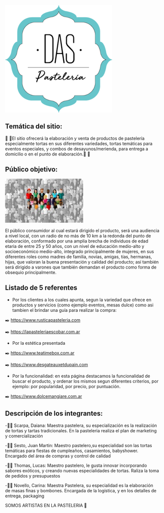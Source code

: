 
<img width="350" height ="350" src ="https://github.com/carinnovello/probando/blob/main/DAS_logo.png">


## Temática del sitio:
:cake: :pie:El sitio ofrecerá la  elaboración y venta de productos de pastelería especialmente tortas en sus diferentes variedades, tortas temáticas para eventos especiales, y combos de desayunos/merienda, para entrega a domicilio o en el punto de elaboración.:birthday: :cupcake:
## Público objetivo:
<img width="255" height ="143.4" src = "https://github.com/carinnovello/probando/blob/main/publico_objetivo.jpg">

El público consumidor al cual estará dirigido el producto, será una audiencia a nivel local, con un radio de no más de 10 km a la redonda del punto de elaboración, conformado por una amplia brecha de individuos de edad etaria de entre 25 y 50 años, con un nivel de educación medio-alto y socioeconómico medio-alto, integrado principalmente de mujeres, en sus diferentes roles como madres de familia, novias, amigas, tías, hermanas, hijas,  que valoran la buena presentación y calidad del producto; así también será dirigido a varones que también demandan el producto como forma de obsequio principalmente. 
## Listado de 5 referentes
- Por los clientes a los cuales apunta, segun la variedad que ofrece en productos y servicios (como ejemplo eventos, mesas dulce) como asi tambien el brindar una guía para realizar la compra:

:black_nib: https://www.rusticapasteleria.com
 
:black_nib: https://lapasteleriaescobar.com.ar

- Por la estética presentada

:black_nib: https://www.teatimebox.com.ar 

:black_nib: https://www.desgateauxetdupain.com

- Por la funcionalidad: en esta página destacamos la funcionalidad de buscar el producto, y ordenar los mismos segun diferentes criterios, por ejemplo: por popularidad, por precio, por puntuación.

:black_nib: https://www.dolcemangiare.com.ar

## Descripción de los integrantes:

-:woman_cook: Scarpa, Daiana: Maestra pastelera, su especialización es  la realización de tortas y tartas tradicionales. En la pasteleria realiza el plan de marketing y comercialización

-:man_cook: Sesto, Juan Martin: Maestro pastelero,su especialidad son las tortas temáticas para fiestas de cumpleaños, casamientos, babyshower. Encargado del área de compras y control de calidad

-:man_cook: Thomas, Lucas: Maestro pastelero, le gusta innovar incorporando sabores exóticos, y creando nuevas especialidades de tortas. Raliza la toma de pedidos y presupuestos

-:woman_cook: Novello, Carina: Maestra Pastelera, su especialidad es la elaboración de masas finas y bombones. Encargada de la logística, y en los detalles de entrega, packaging  
                 
SOMOS ARTISTAS EN LA PASTELERIA :art:

